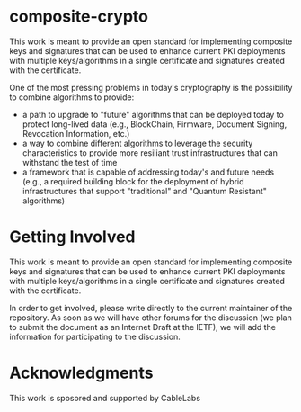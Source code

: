 # composite-crypto
This work is meant to provide an open standard for implementing composite keys and signatures that can be used to enhance current PKI deployments with multiple keys/algorithms in a single certificate and signatures created with the certificate.

One of the most pressing problems in today's cryptography is the possibility to combine algorithms to provide:
  - a path to upgrade to "future" algorithms that can be deployed today to protect long-lived data (e.g., BlockChain, Firmware, Document Signing, Revocation Information, etc.)
  - a way to combine different algorithms to leverage the security characteristics to provide more resiliant trust infrastructures that can withstand the test of time
  - a framework that is capable of addressing today's and future needs (e.g., a required building block for the deployment of hybrid infrastructures that support "traditional" and "Quantum Resistant" algorithms)

# Getting Involved
This work is meant to provide an open standard for implementing composite keys and signatures that can be used to enhance current PKI deployments with multiple keys/algorithms in a single certificate and signatures created with the certificate.

In order to get involved, please write directly to the current maintainer of the repository. As soon as we will have other forums for the discussion (we plan to submit the document as an Internet Draft at the IETF), we will add the information for participating to the discussion.

# Acknowledgments
This work is sposored and supported by CableLabs
